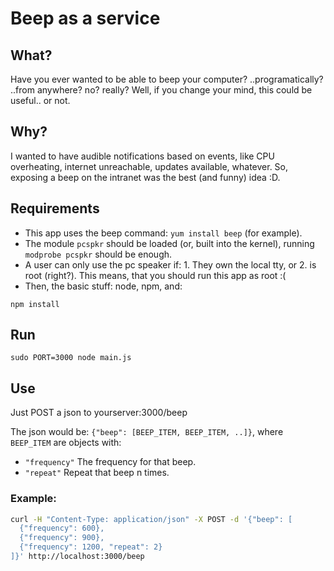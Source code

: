 # Beep as a service

## What?

Have you ever wanted to be able to beep your computer? ..programatically?
..from anywhere? no? really? Well, if you change your mind, this could
be useful.. or not.

## Why?

I wanted to have audible notifications based on events, like CPU
overheating, internet unreachable, updates available, whatever. So,
exposing a beep on the intranet was the best (and funny) idea :D.

## Requirements

- This app uses the beep command: `yum install beep` (for example).
- The module `pcspkr` should be loaded (or, built into the kernel),
running `modprobe pcspkr` should be enough.
- A user can only use the pc speaker if: 1. They own the local tty,
or 2. is root (right?). This means, that you should run this app as
root :(
- Then, the basic stuff: node, npm, and:

`npm install`

## Run

`sudo PORT=3000 node main.js`

## Use

Just POST a json to yourserver:3000/beep

The json would be: `{"beep": [BEEP_ITEM, BEEP_ITEM, ..]}`,
where `BEEP_ITEM` are objects with:

- `"frequency"` The frequency for that beep.
- `"repeat"` Repeat that beep n times.

### Example:

```bash
curl -H "Content-Type: application/json" -X POST -d '{"beep": [
  {"frequency": 600},
  {"frequency": 900},
  {"frequency": 1200, "repeat": 2}
]}' http://localhost:3000/beep
```
